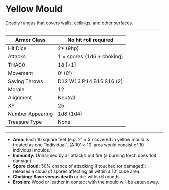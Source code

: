 # Yellow Mould

Deadly fungus that covers walls, ceilings, and other surfaces.

------

| Armor Class     | No hit roll required       |
| ---------------- | -------------------------- |
| Hit Dice         | 2* (9hp)                   |
| Attacks          | 1 × spores (1d6 + choking) |
| THAC0            | 18 [+1]                    |
| Movement         | 0’ (0’)                    |
| Saving Throws    | D12 W13 P14 B15 S16 (2)    |
| Morale           | 12                         |
| Alignment        | Neutral                    |
| XP               | 25                         |
| Number Appearing | 1d8 (1d4)                  |
| Treasure Type    | None                       |

------

- **Area:** Each 10 square feet (e.g. 2’ × 5’) covered in yellow mould is treated as one “individual”. (A 10’ × 10’ area would consist of 10 individual moulds.)
- **Immunity:** Unharmed by all attacks but fire (a burning torch does 1d4 damage).
- **Spore cloud:** 50% chance of attacking if touched (or damaged): releases a cloud of spores affecting all within a 10’ cube area.
- **Choking:** **Save versus death** or die within 6 rounds.
- **Erosion:** Wood or leather in contact with the mould will be eaten away.
